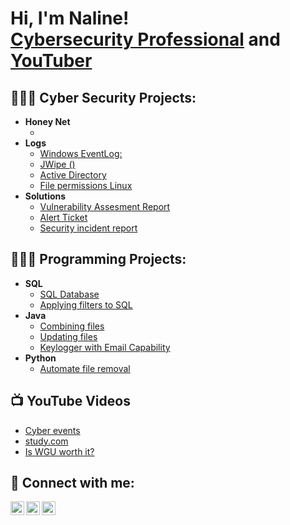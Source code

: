 <h1>Hi, I'm Naline! <br/><a href="https://www.linkedin.com/in/nalinenulan">Cybersecurity Professional</a> and <a href="https://www.youtube.com/channel/UCv2K_TNL9YF95a4YyuCIfkg">YouTuber</a></h1>

<h2>👩🏽‍💻 Cyber Security Projects:</h2>

- <b>Honey Net</b>
  - []()
- <b>Logs</b>
  - [Windows EventLog: ]()
  - [JWipe ()]()
  - [Active Directory ]()
  - [File permissions Linux](https://github.com/nalinenulan/File-permissions-Linux)
- <b> Solutions</b>
  - [Vulnerability Assesment Report]()
  - [Alert Ticket]()
  - [Security incident report]()

<h2>👩🏽‍🔧 Programming Projects:</h2>

- <b>SQL</b>
  - [SQL Database]()
  - [Applying filters to SQL]()
- <b>Java</b>
  - [Combining files]()
  - [Updating files]()
  - [Keylogger with Email Capability]()
- <b>Python</b>
  - [Automate file removal](https://github.com/nalinenulan/file-updates-in-Python)

<h2>📺 YouTube Videos</h2>

- [Cyber events]()
- [study.com]()
- [Is WGU worth it?]()

<h2> 🤳 Connect with me:</h2>

[<img align="left" alt="JoshMadakor | YouTube" width="22px" src="https://cdn.jsdelivr.net/npm/simple-icons@v3/icons/youtube.svg" />][youtube]
[<img align="left" alt="JoshMadakor | LinkedIn" width="22px" src="https://cdn.jsdelivr.net/npm/simple-icons@v3/icons/linkedin.svg" />][linkedin]
[<img align="left" alt="JoshMadakor | Instagram" width="22px" src="https://cdn.jsdelivr.net/npm/simple-icons@v3/icons/instagram.svg" />][instagram]

[youtube]: [https://www.youtube.com/c/UCv2K_TNL9YF95a4YyuCIfkg](https://www.youtube.com/channel/UCv2K_TNL9YF95a4YyuCIfkg)
[instagram]: https://www.instagram.com/nalinenulan/
[linkedin]: https://linkedin.com/in/nalinenulan

<!--
** nalinenulan** is a ✨ _special_ ✨ repository because its `README.md` (this file) appears on your GitHub profile.

Here are some ideas to get you started:

- 🔭 I’m currently working on ...
- 🌱 I’m currently learning ...
- 👯 I’m looking to collaborate on ...
- 🤔 I’m looking for help with ...
- 💬 Ask me about ...
- 📫 How to reach me: ...
- 😄 Pronouns: ...
- ⚡ Fun fact: ...
-->
